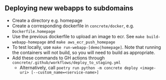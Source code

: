 ## Deploying new webapps to subdomains

* Create a directory e.g. homepage
* Create a corresponding dockerfile in `concrete/docker`, e.g. `Dockerfile.homepage`
* Use the previous dockerfile to upload an image to ecr. See `make build-webapp-homepage` and `make aws_ecr_push_homepage`
* To test locally, use `make run-webapp-[demo|homepage]`. Note that running the containers will not build, so you will need to build as appropriate. 
* Add these commands to GH actions through `concrete/.github/workflows/deploy_to_staging.yml`
  - Alternatively, call `poetry run python -m concrete deploy <image-uri> [--custom_name=<service-name>]`